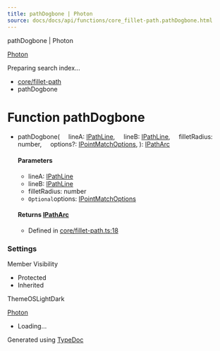 ```yaml
---
title: pathDogbone | Photon
source: docs/docs/api/functions/core_fillet-path.pathDogbone.html
---
```


pathDogbone | Photon

[Photon](../index.html)




Preparing search index...

* [core/fillet-path](../modules/core_fillet-path.html)
* pathDogbone

# Function pathDogbone

* pathDogbone(
      lineA: [IPathLine](../interfaces/core_schema.IPathLine.html),
      lineB: [IPathLine](../interfaces/core_schema.IPathLine.html),
      filletRadius: number,
      options?: [IPointMatchOptions](../interfaces/core_maker.IPointMatchOptions.html),
  ): [IPathArc](../interfaces/core_schema.IPathArc.html)

  #### Parameters

  + lineA: [IPathLine](../interfaces/core_schema.IPathLine.html)
  + lineB: [IPathLine](../interfaces/core_schema.IPathLine.html)
  + filletRadius: number
  + `Optional`options: [IPointMatchOptions](../interfaces/core_maker.IPointMatchOptions.html)

  #### Returns [IPathArc](../interfaces/core_schema.IPathArc.html)

  + Defined in [core/fillet-path.ts:18](https://github.com/mwhite454/photon/blob/main/packages/photon/src/core/fillet-path.ts#L18)

### Settings

Member Visibility

* Protected
* Inherited

ThemeOSLightDark

[Photon](../index.html)

* Loading...

Generated using [TypeDoc](https://typedoc.org/)
